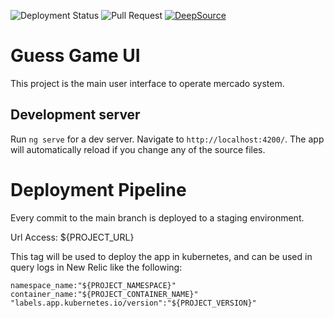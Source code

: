 ![Deployment Status](https://github.com/giovannicandido/mercado-ui/actions/workflows/deploy-staging.yml/badge.svg?branch=main)
![Pull Request](https://github.com/giovannicandido/mercado-ui/actions/workflows/pr.yml/badge.svg)
[![DeepSource](https://deepsource.io/gh/giovannicandido/mercado-ui.svg/?label=active+issues&show_trend=true&token=VPKuFqZgaTj_Z50Lj9-nrl42)](https://deepsource.io/gh/giovannicandido/mercado-ui/?ref=repository-badge)
# Guess Game UI

This project is the main user interface to operate mercado system.

## Development server

Run `ng serve` for a dev server. Navigate to `http://localhost:4200/`. The app will automatically reload if you change any of the source files.

# Deployment Pipeline

Every commit to the main branch is deployed to a staging environment.

Url Access: ${PROJECT_URL}

This tag will be used to deploy the app in kubernetes, and can be used in query logs in New Relic like the following:

```text
namespace_name:"${PROJECT_NAMESPACE}" container_name:"${PROJECT_CONTAINER_NAME}" "labels.app.kubernetes.io/version":"${PROJECT_VERSION}"
```
